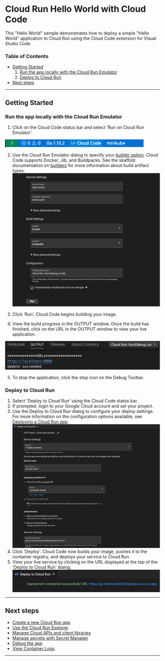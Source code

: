# Cloud Run Hello World with Cloud Code


This "Hello World" sample demonstrates how to deploy a simple "Hello World" application to Cloud Run using the Cloud Code extension for Visual Studio Code.

### Table of Contents
* [Getting Started](#getting-started)
    1. [Run the app locally with the Cloud Run Emulator](#run-the-app-locally-with-the-cloud-run-emulator)
    2. [Deploy to Cloud Run](#deploy-to-cloud-run)
* [Next steps](#next-steps)

---
## Getting Started

### Run the app locally with the Cloud Run Emulator
1. Click on the Cloud Code status bar and select 'Run on Cloud Run Emulator'.

![image](./img/status-bar.png)

2. Use the Cloud Run Emulator dialog to specify your [builder option](https://cloud.google.com/code/docs/vscode/deploying-a-cloud-run-app#deploying_a_cloud_run_service). Cloud Code supports Docker, Jib, and Buildpacks. See the skaffold documentation on [builders](https://skaffold.dev/docs/pipeline-stages/builders/) for more information about build artifact types.  
![image](./img/build-config.png)

3. Click ‘Run’. Cloud Code begins building your image.

4. View the build progress in the OUTPUT window. Once the build has finished, click on the URL in the OUTPUT window to view your live application.

![image](./img/cloud-run-url.png)

5. To stop the application, click the stop icon on the Debug Toolbar.

### Deploy to Cloud Run

1. Select 'Deploy to Cloud Run' using the Cloud Code status bar.
2. If prompted, login to your Google Cloud account and set your project.
3. Use the Deploy to Cloud Run dialog to configure your deploy settings. For more information on the configuration options available, see [Deploying a Cloud Run app](https://cloud.google.com/code/docs/vscode/deploying-a-cloud-run-app).  
![image](./img/deploy-build-config.png)
4. Click 'Deploy'. Cloud Code now builds your image, pushes it to the container registry, and deploys your service to Cloud Run.
5. View your live service by clicking on the URL displayed at the top of the 'Deploy to Cloud Run' dialog. 
![image](./img/cloud-run-deployed-url.png)

---
## Next steps
* [Create a new Cloud Run app](https://cloud.google.com/code/docs/vscode/quickstart-cloud-run)
* [Use the Cloud Run Explorer](https://cloud.google.com/code/docs/vscode/cloud-run-explorer)
* [Manage Cloud APIs and client libraries](https://cloud.google.com/code/docs/vscode/client-libraries)
* [Manage secrets with Secret Manager](https://cloud.google.com/code/docs/vscode/secret-manager)
* [Debug the app](https://cloud.google.com/code/docs/vscode/debug)
* [View Container Logs](https://cloud.google.com/code/docs/vscode/logging)

---


